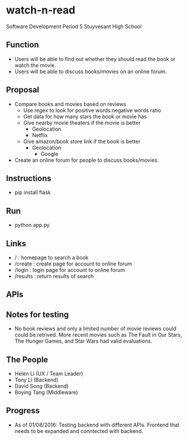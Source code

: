 # watch-n-read

Software Development Period 5
Stuyvesant High School

## Function
  - Users will be able to find out whether they should read the book or watch the movie.
  - Users will be able to discuss books/movies on an online forum.

## Proposal
  - Compare books and movies based on reviews
	- Use regex to look for positive words:negative words ratio
    - Get data for how many stars the book or movie has
	- Give nearby movie theaters if the movie is better
		- Geolocation
		- Netflix
	- Give amazon/book store link if the book is better
	  - Geolocation
		- Google
  - Create an online forum for people to discuss books/movies.

## Instructions
  - pip install flask
  
## Run
  - python app.py

## Links
  - / : homepage to search a book
  - /create : create page for account to online forum
  - /login : login page for account to online forum
  - /results : return results of search
  
## APIs

## Notes for testing
  - No book reviews and only a limited number of movie reviews could could be retrived. More recent movies such as The Fault in Our Stars, The Hunger Games, and Star Wars had valid evaluations. 
## The People
  - Helen Li (UX / Team Leader)
  - Tony Li (Backend)
  - David Song (Backend)
  - Boying Tang (Middleware)

## Progress
  - As of 01/08/2016: Testing backend with different APIs.
  		      Frontend that needs to be expanded and conntected with backend.


